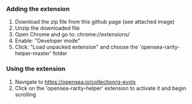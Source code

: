 ### Adding the extension

  1. Download the zip file from this github page (see attached image)
  2. Unzip the downloaded file
  3. Open Chrome and go to: chrome://extensions/
  4. Enable: "Developer mode"
  5. Click: "Load unpacked extension" and choose the 'opensea-rarity-helper-master' folder

### Using the extension

  1. Navigate to https://opensea.io/collection/g-evols
  2. Click on the 'opensea-rarity-helper' extension to activate it and begin scrolling
